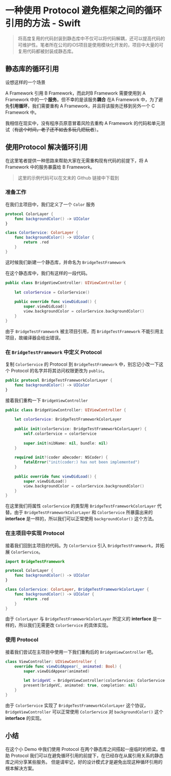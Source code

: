 # 一种使用 Protocol 避免框架之间的循环引用的方法 - Swift

> 将高度复用的代码封装到静态库中不仅可以将代码解耦，还可以提高代码的可维护性。笔者所在公司的iOS项目是使用模块化开发的，项目中大量的可复用代码都被封装成静态库。

## 静态库的循环引用

设想这样的一个场景

A Framework 引用 B Framework，而此时B Framework 需要使用到 A Framework 中的一个**服务**。但不幸的是该服务**耦合** 在A Framework 中，为了避免**引用循环**，我们需要重构 A Framework，并且将该服务迁移到另外一个 C Framework 中。

我相信在现实中，没有程序员原意冒着风险去重构 A Framework 的代码和单元测试（~~有这个时间，老子还不如去多玩几把玩者~~）。


## 使用Protocol 解决循环引用

在这里笔者提供一种思路来帮助大家在无需重构现有代码的前提下，将 A Framework 中的服务暴露给 B Framework。

>这里的示例代码可以在文末的 Github 链接中下载到

### 准备工作

在我们主项目中，我们定义了一个 `Color` 服务

```swift
protocol ColorLayer {
    func backgroundColor() -> UIColor
}

class ColorService: ColorLayer {
    func backgroundColor() -> UIColor {
        return .red
    }
}
```

这时候我们新建一个静态库，并命名为 `BridgeTestFramework`

在这个静态库中，我们有这样的一段代码。

```swift
public class BridgeViewController: UIViewController {
    
    let colorService = ColorService()
    
    public override func viewDidLoad() {
        super.viewDidLoad()
        view.backgroundColor = colorService.backgroundColor()
    }
}
```

由于 `BridgeTestFramework` 被主项目引用，而 `BridgeTestFramework` 不能引用主项目，故编译器会给出错误。

### 在 `BridgeTestFramework` 中定义 Protocol

复制 `ColorService` 的 Protocol 到 `BridgeTestFramework` 中，别忘记小改一下这个 Protocol 的名字并将其访问权限更改为 `public`。

```swift
public protocol BridgeTestFrameworkColorLayer {
    func backgroundColor() -> UIColor
}
```

接着我们重构一下 `BridgeViewController`

```swift
public class BridgeViewController: UIViewController {
    
    let colorService: BridgeTestFrameworkColorLayer
    
    public init(colorService: BridgeTestFrameworkColorLayer) {
        self.colorService = colorService
        
        super.init(nibName: nil, bundle: nil)
    }
    
    required init?(coder aDecoder: NSCoder) {
        fatalError("init(coder:) has not been implemented")
    }
    
    public override func viewDidLoad() {
        super.viewDidLoad()
        view.backgroundColor = colorService.backgroundColor()
    }
}
```

在这里我们将属性 `colorService` 的类型用 `BridgeTestFrameworkColorLayer` 代替。由于 `BridgeTestFrameworkColorLayer` 和 `ColorService` 所暴露出来的 **interface** 是一样的，所以我们可以正常使用 `backgroundColor()` 这个方法。

### 在主项目中实现 Protocol

接着我们回到主项目的代码。为 `ColorService` 引入 `BridgeTestFramework`，并拓展 `ColorService`。

```swift
import BridgeTestFramework

protocol ColorLayer {
    func backgroundColor() -> UIColor
}

class ColorService: ColorLayer, BridgeTestFrameworkColorLayer {
    func backgroundColor() -> UIColor {
        return .red
    }
}
```

由于 `ColorLayer` 与 `BridgeTestFrameworkColorLayer` 所定义的 **interface** 是一样的，所以我们无需更改 `ColorService` 的具体实现。

### 使用 Protocol

接着我们尝试在主项目中使用一下我们重构后的 `BridgeViewController` 吧。

```swift
class ViewController: UIViewController {
    override func viewDidAppear(_ animated: Bool) {
        super.viewDidAppear(animated)
        
        let bridgeVC = BridgeViewController(colorService: ColorService())
        present(bridgeVC, animated: true, completion: nil)
    }
}
```

由于 `ColorService` 实现了 `BridgeTestFrameworkColorLayer` 这个协议，`BridgeViewController` 可以正常使用 `ColorService` 对 `backgroundColor()` 这个 **interface** 的实现。

## 小结

在这个小 Demo 中我们使用 Protocol 在两个静态库之间搭起一座临时的桥梁。借助 Protocol 我们可以在避免循环引用的前提下，在已经存在从属引用关系的静态库之间分享某些服务。
但是请牢记，好的设计模式才是避免出现这种循环引用的根本解决方案。
